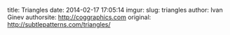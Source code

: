 title: Triangles
date: 2014-02-17 17:05:14
imgur: 
slug: triangles
author: Ivan Ginev
authorsite: http://coggraphics.com
original: http://subtlepatterns.com/triangles/
